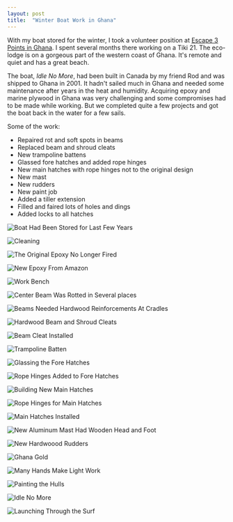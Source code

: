 ```yaml
---
layout: post
title:  "Winter Boat Work in Ghana"
---
```


With my boat stored for the winter, I took a volunteer position at [Escape 3 Points in Ghana](https://www.escape3points.com). I spent several months there working on a Tiki 21. The eco-lodge is on a gorgeous part of the western coast of Ghana. It's remote and quiet and has a great beach.

The boat, *Idle No More*, had been built in Canada by my friend Rod and was shipped to Ghana in 2001. It hadn't sailed much in Ghana and needed some maintenance after years in the heat and humidity. Acquiring epoxy and marine plywood in Ghana was very challenging and some compromises had to be made while working. But we completed quite a few projects and got the boat back in the water for a few sails.

Some of the work:

* Repaired rot and soft spots in beams
* Replaced beam and shroud cleats
* New trampoline battens
* Glassed fore hatches and added rope hinges
* New main hatches with rope hinges not to the original design
* New mast
* New rudders
* New paint job
* Added a tiller extension
* Filled and faired lots of holes and dings
* Added locks to all hatches

![Boat Had Been Stored for Last Few Years](/assets/images/ghana-original.jpg)

![Cleaning](/assets/images/ghana-cleaning.jpg)

![The Original Epoxy No Longer Fired](/assets/images/ghana-old-epoxy.jpg)

![New Epoxy From Amazon](/assets/images/ghana-epoxy.jpg)

![Work Bench](/assets/images/ghana-work-bench.jpg)

![Center Beam Was Rotted in Several places](/assets/images/ghana-beam-rot.jpg)

![Beams Needed Hardwood Reinforcements At Cradles](/assets/images/ghana-beam-reinforce.jpg)

![Hardwood Beam and Shroud Cleats](/assets/images/ghana-cleats.jpg)

![Beam Cleat Installed](/assets/images/ghana-beam-cleat.jpg)

![Trampoline Batten](/assets/images/ghana-batten.jpg)

![Glassing the Fore Hatches](/assets/images/ghana-fore-hatch.jpg)

![Rope Hinges Added to Fore Hatches](/assets/images/ghana-fore-hatches.jpg)

![Building New Main Hatches](/assets/images/ghana-main-hatch.jpg)

![Rope Hinges for Main Hatches](/assets/images/ghana-hinges.jpg)

![Main Hatches Installed](/assets/images/ghana-hatches.jpg)

![New Aluminum Mast Had Wooden Head and Foot](/assets/images/ghana-mast.jpg)

![New Hardwoood Rudders](/assets/images/ghana-rudders.jpg)

![Ghana Gold](/assets/images/ghana-yellow-paint.jpg)

![Many Hands Make Light Work](/assets/images/ghana-move.jpg)

![Painting the Hulls](/assets/images/ghana-hull-paint.jpg)

![Idle No More](/assets/images/ghana-beach.jpg)

![Launching Through the Surf](/assets/images/ghana-launch.jpg)
